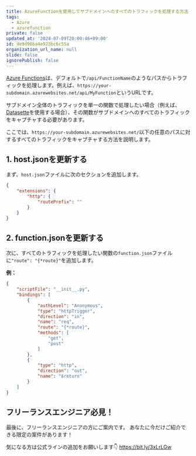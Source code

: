 ```yaml
---
title: AzureFunctionを使用してサブドメインへのすべてのトラフィックを処理する方法
tags:
  - Azure
  - azurefunction
private: false
updated_at: '2024-07-09T20:00:46+09:00'
id: de9d96ba4e923bc6c55a
organization_url_name: null
slide: false
ignorePublish: false
---
```


[Azure Functions](https://learn.microsoft.com/en-us/azure/azure-functions/)は、デフォルトで`/api/FunctionName`のようなパスからトラフィックを処理します。例えば、`https://your-subdomain.azurewebsites.net/api/MyFunction`というURLです。

サブドメイン全体のトラフィックを単一の関数で処理したい場合（例えば、[Datasette](https://datasette.io/)を使用する場合）、その関数がサブドメインへのすべてのトラフィックをキャプチャする必要があります。

ここでは、`https://your-subdomain.azurewebsites.net/`以下の任意のパスに対するすべてのトラフィックをキャプチャする方法を説明します。


## 1. host.jsonを更新する
まず、`host.json`ファイルに次のセクションを追加します。

```json:host.json
{
    "extensions": {
        "http": {
            "routePrefix": ""
        }
    }
}
```

## 2. function.jsonを更新する
次に、すべてのトラフィックを処理したい関数の`function.json`ファイルに`"route": "{*route}"`を追加します。

**例：**

```json:function.json
{
    "scriptFile": "__init__.py",
    "bindings": [
        {
            "authLevel": "Anonymous",
            "type": "httpTrigger",
            "direction": "in",
            "name": "req",
            "route": "{*route}",
            "methods": [
                "get",
                "post"
            ]
        },
        {
            "type": "http",
            "direction": "out",
            "name": "$return"
        }
    ]
}
```

## フリーランスエンジニア必見！

最後に、フリーランスエンジニアの方にご案内です。
あなたに今だけご紹介できる限定の案件があります！

気になる方は公式ラインの追加をお願いします👇
https://bit.ly/3xLrLGw
